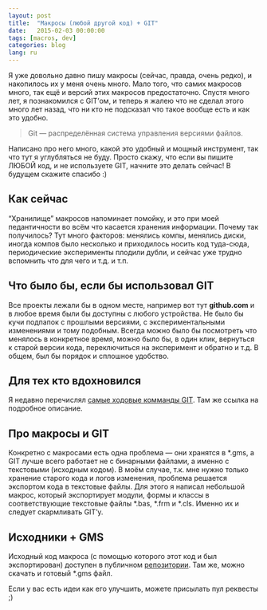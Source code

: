 ```yaml
---
layout: post
title:  "Макросы (любой другой код) + GIT"
date:   2015-02-03 00:00:00
tags: [macros, dev]
categories: blog
lang: ru
---
```


Я уже довольно давно пишу макросы (сейчас, правда, очень редко), и накопилось их у меня очень много. Мало того, что самих макросов много, так ещё и версий этих макросов предостаточно. Спустя много лет, я познакомился с GIT’ом, и теперь я жалею что не сделал этого много лет назад, что ни кто не подсказал что такое вообще есть и как это удобно.

> Git — распределённая система управления версиями файлов.

Написано про него много, какой это удобный и мощный инструмент, так что тут я углубляться не буду. Просто скажу, что если вы пишите ЛЮБОЙ код, и не используете GIT, начните это делать сейчас! В будущем скажите спасибо :)

## Как сейчас

“Хранилище” макросов напоминает помойку, и это при моей педантичности во всём что касается хранения информации. Почему так получилось? Тут много факторов: менялись компы, менялись диски, иногда компов было несколько и приходилось носить код туда-сюда, периодические эксперименты плодили дубли, и сейчас уже трудно вспомнить что для чего и т.д. и т.п.

## Что было бы, если бы использовал GIT

Все проекты лежали бы в одном месте, например вот тут **github.com** и в любое время были бы доступны с любого устройства. Не было бы кучи подпапок с прошлыми версиями, с экспериментальными изменениями и тому подобным. Всегда можно было бы посмотреть что менялось в конкретное время, можно было бы, в один клик, вернуться к старой версии кода, переключиться на эксперимент и обратно и т.д. В общем, был бы порядок и сплошное удобство.

## Для тех кто вдохновился

Я недавно перечислял [самые ходовые комманды GIT](https://gist.github.com/cdrpro/f01cc1a5a008436387fa). Там же ссылка на подробное описание.

## Про макросы и GIT

Конкретно с макросами есть одна проблема — они хранятся в *.gms, а GIT лучше всего работает не с бинарными файлами, а именно с текстовыми (исходным кодом). В моём случае, т.к. мне нужно только хранение старого кода и логов изменения, проблема решается экспортом кода в текстовые файлы. Для этого я написал небольшой макрос, который экспортирует модули, формы и классы в соответствующие текстовые файлы *.bas, *.frm и *.cls. Именно их и следует скармливать GIT’у.

## Исходники + GMS

Исходный код макроса (с помощью которого этот код и был экспортирован) доступен в публичном [репозитории](https://github.com/cdrpro/GMS-CodeExport). Там же, можно скачать и готовый *.gms файл.

Если у вас есть идеи как его улучшить, можете присылать пул реквесты ;)
